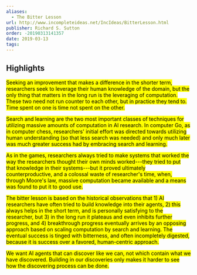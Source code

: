 ```yaml
---
aliases:
  - The Bitter Lesson
url: http://www.incompleteideas.net/IncIdeas/BitterLesson.html
publisher: Richard S. Sutton
order: -20190313141357
date: 2019-03-13
tags:
---
```


## Highlights
<mark>Seeking an improvement that makes a difference in the shorter term, researchers seek to leverage their human knowledge of the domain, but the only thing that matters in the long run is the leveraging of computation. These two need not run counter to each other, but in practice they tend to. Time spent on one is time not spent on the other.</mark>

<mark>Search and learning are the two most important classes of techniques for utilizing massive amounts of computation in AI research. In computer Go, as in computer chess, researchers' initial effort was directed towards utilizing human understanding (so that less search was needed) and only much later was much greater success had by embracing search and learning.</mark>

<mark>As in the games, researchers always tried to make systems that worked the way the researchers thought their own minds worked---they tried to put that knowledge in their systems---but it proved ultimately counterproductive, and a colossal waste of researcher's time, when, through Moore's law, massive computation became available and a means was found to put it to good use.</mark>

<mark>The bitter lesson is based on the historical observations that 1) AI researchers have often tried to build knowledge into their agents, 2) this always helps in the short term, and is personally satisfying to the researcher, but 3) in the long run it plateaus and even inhibits further progress, and 4) breakthrough progress eventually arrives by an opposing approach based on scaling computation by search and learning. The eventual success is tinged with bitterness, and often incompletely digested, because it is success over a favored, human-centric approach.</mark>

<mark>We want AI agents that can discover like we can, not which contain what we have discovered. Building in our discoveries only makes it harder to see how the discovering process can be done.</mark>

